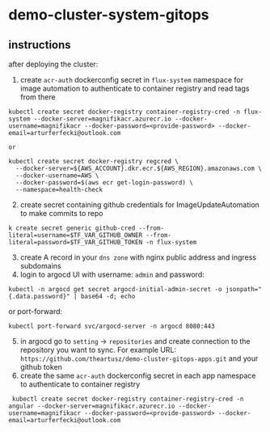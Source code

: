# demo-cluster-system-gitops

## instructions
after deploying the cluster:
1. create `acr-auth` dockerconfig secret in `flux-system` namespace for image automation to authenticate to container registry and read tags from there
```
kubectl create secret docker-registry container-registry-cred -n flux-system --docker-server=magnifikacr.azurecr.io --docker-username=magnifikacr --docker-password=<provide-password> --docker-email=arturferfecki@outlook.com 

or 

kubectl create secret docker-registry regcred \
  --docker-server=${AWS_ACCOUNT}.dkr.ecr.${AWS_REGION}.amazonaws.com \
  --docker-username=AWS \
  --docker-password=$(aws ecr get-login-password) \
  --namespace=health-check
```
2. create secret containing github credentials for ImageUpdateAutomation to make commits to repo
```
k create secret generic github-cred --from-literal=username=$TF_VAR_GITHUB_OWNER --from-literal=password=$TF_VAR_GITHUB_TOKEN -n flux-system
```

3. create A record in your `dns zone` with nginx public address and ingress subdomains
4. login to argocd UI with username: `admin` and password: 
```
kubectl -n argocd get secret argocd-initial-admin-secret -o jsonpath="{.data.password}" | base64 -d; echo
```
or port-forward: 
```
kubectl port-forward svc/argocd-server -n argocd 8080:443
```
5. in argocd go to `setting` -> `repositories` and create connection to the repository you want to sync. 
For example URL: `https://github.com/theartusz/demo-cluster-gitops-apps.git` and your github token 
6. create the same `acr-auth` dockerconfig secret in each app namespace to authenticate to container registry
```
 kubectl create secret docker-registry container-registry-cred -n angular --docker-server=magnifikacr.azurecr.io --docker-username=magnifikacr --docker-password=<provide-password> --docker-email=arturferfecki@outlook.com
```
